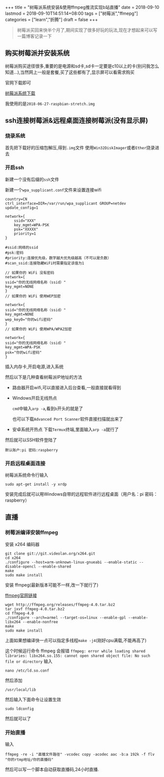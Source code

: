 +++
title = "树莓派系统安装&使用ffmpeg推流实现b站直播"
date = 2018-09-10
lastmod = 2018-09-10T14:51:14+08:00
tags = ["树莓派","ffmepg"]
categories = ["learn","折腾"]
draft = false
+++

> 树莓派买回来快半个月了,期间实现了很多好玩的玩法,现在才想起来可以写一篇博客记录一下

<!--more-->

## 购买树莓派并安装系统
树莓派购买途径很多,重要的是电源和sd卡,sd卡一定要是c10以上的卡(别问我怎么知道...),当然网上一般是套餐,买了这些都有了,显示屏可以看需求购买

官网下载即可

[树莓派系统下载](https://www.raspberrypi.org/downloads/raspbian/)

我使用的是`2018-06-27-raspbian-stretch.img`

## ssh连接树莓派&远程桌面连接树莓派(没有显示屏)

### 烧录系统
首先把下载好的压缩包解压,得到`.img`文件
使用`Win32DiskImager`或者`Ether`烧录进去
### 开启ssh
新建一个没有后缀的`ssh`文件

新建一个`wpa_supplicant.conf`文件来设置连接wifi
```
country=CN
ctrl_interface=DIR=/var/run/wpa_supplicant GROUP=netdev
update_config=1

network={
    ssid="XXX"
    key_mgmt=WPA-PSK
    psk="XXXXX"
    priority=1
}
```
```
#ssid:网络的ssid
#psk:密码
#priority:连接优先级，数字越大优先级越高（不可以是负数）
#scan_ssid:连接隐藏WiFi时需要指定该值为1

// 如果你的 WiFi 没有密码
network={
ssid="你的无线网络名称（ssid）"
key_mgmt=NONE
}
// 如果你的 WiFi 使用WEP加密

network={
ssid="你的无线网络名称（ssid）"
key_mgmt=NONE
wep_key0="你的wifi密码"
}
// 如果你的 WiFi 使用WPA/WPA2加密

network={
ssid="你的无线网络名称（ssid）"
key_mgmt=WPA-PSK
psk="你的wifi密码"
}
```
插入内存卡,开启电源,进入系统

然后以下是几种查看树莓派IP地址的方法

- 路由器开启wifi,可以直接进入后台查看,一般直接就看得到
- Windows开启无线热点

  `cmd`中输入`arp -a`,看到`b`开头的就是了

  也可以下载`Advanced Port Scanner`软件直接扫描就出来了
- 安卓系统开热点
  下载`Termux`终端,里面输入`arp -a`就行了

然后就可以SSH软件登陆了

`默认账户:pi 密码:raspberry`

### 开启远程桌面连接
树莓派系统命令行输入
```
sudo apt-get install -y xrdp
```
安装完成后就可以用Windows自带的远程软件进行远程桌面（用户名：pi 密码：raspberry）
## 直播
### 树莓派编译安装ffmpeg
安装 x264 编码器
```
git clone git://git.videolan.org/x264.git
cd x264
./configure --host=arm-unknown-linux-gnueabi --enable-static --disable-opencl --enable-shared
make
sudo make install
```
安装 ffmpeg(最新版本可能不一样,改一下就行了)

[ffmpeg官网链接](http://ffmpeg.org/download.html)
```
wget http://ffmpeg.org/releases/ffmpeg-4.0.tar.bz2
tar jxvf ffmpeg-4.0.tar.bz2
cd ffmpeg-4.0
./configure --arch=armel --target-os=linux --enable-gpl --enable-libx264 --enable-nonfree
make
sudo make install
```
上面如果想编译快一点可以指定多线程`make -j4`(刚好cpu满载,不能再高了)

这个时候运行命令 ffmpeg 会报错
`ffmpeg: error while loading shared libraries: libx264.so.155: cannot open shared object file: No such file or directory`
输入
```
nano /etc/ld.so.conf
```
然后添加
```
/usr/local/lib
```
然后输入下面命令让设置生效
```
sudo ldconfig
```
然后就可以了
### 开始直播
输入
```
ffmpeg -re -i "直播文件路径" -vcodec copy -acodec aac -b:a 192k -f flv "你的rtmp地址/你的直播码"
```
然后可以写一个脚本自动获取直播码,24小时直播.
